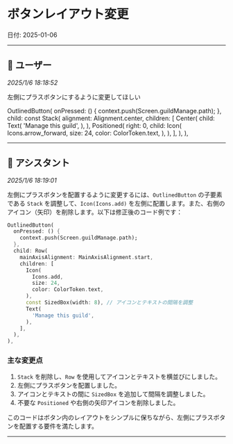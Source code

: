 # ボタンレイアウト変更

日付: 2025-01-06

---

## 👤 ユーザー
*2025/1/6 18:18:52*

左側にプラスボタンにするように変更してほしい

OutlinedButton(
                            onPressed: () {
                              context.push(Screen.guildManage.path);
                            },
                            child: const Stack(
                              alignment: Alignment.center,
                              children: [
                                Center(
                                  child: Text(
                                    'Manage this guild',
                                  ),
                                ),
                                Positioned(
                                  right: 0,
                                  child: Icon(
                                    Icons.arrow_forward,
                                    size: 24,
                                    color: ColorToken.text,
                                  ),
                                ),
                              ],
                            ),
                          ),

---

## 🤖 アシスタント
*2025/1/6 18:19:01*

左側にプラスボタンを配置するように変更するには、`OutlinedButton` の子要素である `Stack` を調整して、`Icon(Icons.add)` を左側に配置します。また、右側のアイコン（矢印）を削除します。以下は修正後のコード例です：

```dart
OutlinedButton(
  onPressed: () {
    context.push(Screen.guildManage.path);
  },
  child: Row(
    mainAxisAlignment: MainAxisAlignment.start,
    children: [
      Icon(
        Icons.add,
        size: 24,
        color: ColorToken.text,
      ),
      const SizedBox(width: 8), // アイコンとテキストの間隔を調整
      Text(
        'Manage this guild',
      ),
    ],
  ),
),
```

### 主な変更点
1. `Stack` を削除し、`Row` を使用してアイコンとテキストを横並びにしました。
2. 左側にプラスボタンを配置しました。
3. アイコンとテキストの間に `SizedBox` を追加して間隔を調整しました。
4. 不要な `Positioned` や右側の矢印アイコンを削除しました。

このコードはボタン内のレイアウトをシンプルに保ちながら、左側にプラスボタンを配置する要件を満たします。

---
